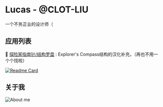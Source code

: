 # Lucas - @CLOT-LIU

一个不务正业的设计师（

## 应用列表

🧭 [探险家指南针/结构罗盘](https://github.com/CLOT-LIU/explorerscompass-CHS) : Explorer's Compass结构的汉化补充，（再也不用一个个找啦）

[![Readme Card](https://github-readme-stats.vercel.app/api/pin/?username=CLOT-LIU&repo=explorerscompass-CHS)](https://github.com/CLOT-LIU/explorerscompass-CHS)

## 关于我

![About me](https://github-readme-stats.vercel.app/api?username=CLOT-LIU&show_icons=true&theme=dracula)
